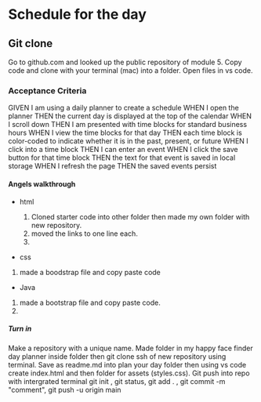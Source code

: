 # Schedule for the day

## Git clone

Go to github.com and looked up the public repository of module 5. Copy code and
clone with your terminal (mac) into a folder. Open files in vs code.

### Acceptance Criteria

GIVEN I am using a daily planner to create a schedule
WHEN I open the planner
THEN the current day is displayed at the top of the calendar
WHEN I scroll down
THEN I am presented with time blocks for standard business hours
WHEN I view the time blocks for that day
THEN each time block is color-coded to indicate whether it is in the past, present, or future
WHEN I click into a time block
THEN I can enter an event
WHEN I click the save button for that time block
THEN the text for that event is saved in local storage
WHEN I refresh the page
THEN the saved events persist

#### Angels walkthrough

* html
  1. Cloned starter code into other folder then made my own folder with new repository.
  2. moved the links to one line each.
  3. 
  
* css
1. made a boodstrap file and copy paste code

* Java
1. made a bootstrap file and copy paste code.
2. 
  
    
  
##### Turn in

  Make a repository with a unique name. Made folder in my happy face finder day planner inside folder then git clone ssh of new repository using terminal. Save as readme.md into plan your day folder then using vs code create index.html and then folder for assets (styles.css). Git push into repo with intergrated terminal git init , git status, git add . , git commit -m "comment", git push -u origin main